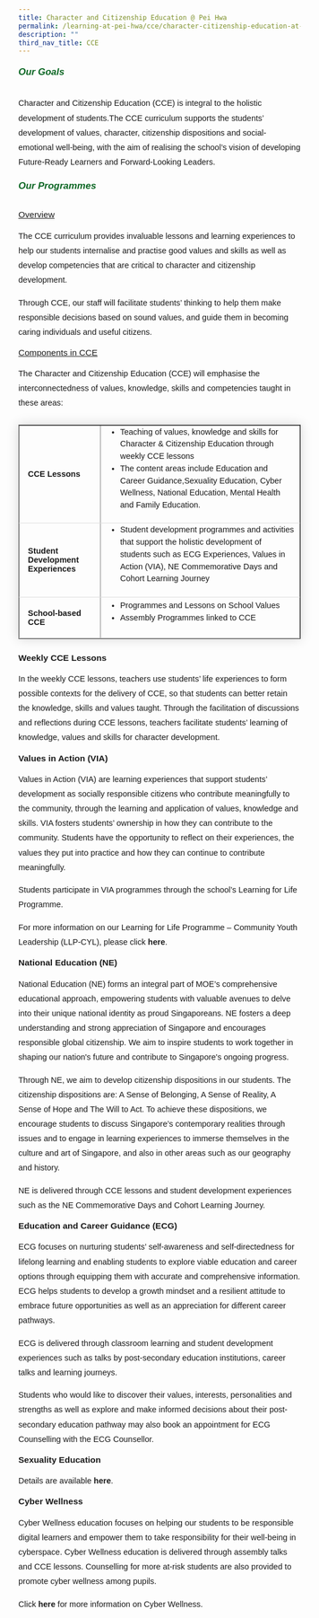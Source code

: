 ```yaml
---
title: Character and Citizenship Education @ Pei Hwa
permalink: /learning-at-pei-hwa/cce/character-citizenship-education-at-pei-hwa/
description: ""
third_nav_title: CCE
---
```

<h6 style="color:#0B6623;;font-family:sans-serif;font-weight:bold;"><strong style="font-family:sans-serif;font-size:17px;color:#0B6623;">Our Goals</strong></h6>

<p style="font-size:14.5px; line-height:1.8;font-family:sans-serif;margin-top:5px;">Character and Citizenship Education (CCE) is integral to the holistic development of students.The CCE curriculum supports the students’ development of values, character, citizenship dispositions and social-emotional well-being, with the aim of realising the school’s vision of developing Future-Ready Learners and Forward-Looking Leaders.</p>

<h6 style="color:#0B6623;;font-family:sans-serif;font-weight:bold;"><strong style="font-family:sans-serif;font-size:17px;color:#0B6623;">Our Programmes</strong></h6>

<p style="margin-top:15px;font-size:15.5px;"><u style="font-family:sans-serif;">Overview</u></p>

<p style="font-size:14.5px; line-height:1.8;font-family:sans-serif;margin-top:5px;">The CCE curriculum provides invaluable lessons and learning experiences to help our students internalise and practise good values and skills as well as develop competencies that are critical to character and citizenship development.</p>

<p style="font-size:14.5px; line-height:1.8;font-family:sans-serif;margin-top:5px;">Through CCE, our staff will facilitate students’ thinking to help them make responsible decisions based on sound values, and guide them in becoming caring individuals and useful citizens.
</p>

<p style="margin-top:15px;font-size:15.5px;"><u style="font-family:sans-serif;">Components in CCE</u></p>

<p style="font-size:14.5px; line-height:1.8;font-family:sans-serif;margin-top:5px;">The Character and Citizenship Education (CCE) will emphasise the interconnectedness of values, knowledge, skills and competencies taught in these areas:</p>

<table border="1" style="border-collapse: collapse;margin: 25px 0;font-size: 0.9em;font-family: sans-serif;min-width: 400px; box-shadow: 0 0 20px rgba(0, 0, 0, 0.15);">
	
<tbody>
<tr style="border-bottom: 1px solid #dddddd;">
<td style="padding: 20px 15px; font-size:14.5px; font-family:sans-serif;"><strong style="font-family:sans-serif;">CCE Lessons</strong></td>
<td style="padding: 6px 10px;font-size:14.5px;font-family:sans-serif;"><ul style="margin-top:-5px;">
	<li style="font-size:14.5px; line-height:1.5;font-family:sans-serif;"> Teaching of values, knowledge and skills for Character &amp; Citizenship Education through weekly CCE lessons</li>
					<li style="font-size:14.5px; line-height:1.5;font-family:sans-serif;"> The content areas include Education and Career Guidance,Sexuality Education, Cyber Wellness, National Education, Mental Health and Family Education.</li>
</ul></td>
</tr>
	
<tr style="border-bottom: 1px solid #dddddd;">
<td style="padding: 20px 15px;font-size:14.5px;font-family:sans-serif;"><strong style="font-family:sans-serif;">Student Development Experiences</strong></td>
<td style="padding: 6px 10px;font-size:14.5px;font-family:sans-serif;"><ul style="margin-top:-5px;">
	<li style="font-size:14.5px; line-height:1.5;font-family:sans-serif;"> Student development programmes and activities that support
the holistic development of students such as ECG
Experiences, Values in Action (VIA), NE Commemorative
Days and Cohort Learning Journey</li>
</ul></td>
</tr>
	
<tr style="border-bottom: 1px solid #dddddd;">
<td style="padding: 20px 15px;font-size:14.5px;font-family:sans-serif;"><strong style="font-family:sans-serif;">School-based CCE</strong></td>
<td style="padding: 6px 10px;font-size:14.5px;font-family:sans-serif;"><ul style="margin-top:-5px;">
	<li style="font-size:14.5px; line-height:1.5;font-family:sans-serif;"> Programmes and Lessons on School Values</li>
					<li style="font-size:14.5px; line-height:1.5;font-family:sans-serif;"> Assembly Programmes linked to CCE</li>
</ul></td>
</tr>

</tbody>
</table>

<p style="margin-top:15px;font-size:15.5px;"><strong style="font-family:sans-serif;">Weekly CCE Lessons</strong></p>

<p style="font-size:14.5px; line-height:1.8;font-family:sans-serif;margin-top:5px;">In the weekly CCE lessons, teachers use students’ life experiences to form possible contexts for the delivery of CCE, so that students can better retain the knowledge, skills and values taught. Through the facilitation of discussions and reflections during CCE lessons, teachers facilitate
students’ learning of knowledge, values and skills for character development.</p>

<p style="margin-top:15px;font-size:15.5px;"><strong style="font-family:sans-serif;">Values in Action (VIA)</strong></p>

<p style="font-size:14.5px; line-height:1.8;font-family:sans-serif;margin-top:5px;">Values in Action (VIA) are learning experiences that support students’ development as socially responsible citizens who contribute meaningfully to the community, through the learning and application of values, knowledge and skills. VIA fosters students’ ownership in how they can contribute to the community. Students have the opportunity to reflect on their experiences, the values they put into practice and how they can continue to contribute meaningfully.</p>

<p style="font-size:14.5px; line-height:1.8;font-family:sans-serif;margin-top:5px;">Students participate in VIA programmes through the school’s Learning for Life Programme.</p>

<p style="font-size:14.5px; line-height:1.8;font-family:sans-serif;margin-top:5px;">For more information on our Learning for Life Programme – Community Youth Leadership (LLP-CYL), please click <a href="https://www.peihwasec.moe.edu.sg/school-distinctive-programme/learning-for-life-programme-community-youth-leadership-llp-cyl/" style="font-size:14.5px; line-height:1.5;font-family:sans-serif;font-weight:bold;text-decoration: none;">here</a>.</p>

<p style="margin-top:15px;font-size:15.5px;"><strong style="font-family:sans-serif;">National Education (NE)</strong></p>

<p style="font-size:14.5px; line-height:1.8;font-family:sans-serif;margin-top:5px;">National Education (NE) forms an integral part of MOE’s comprehensive educational approach, empowering students with valuable avenues to delve into their unique national identity as proud Singaporeans. NE fosters a deep understanding and strong appreciation of Singapore and encourages responsible global citizenship. We aim to inspire students to work together in shaping our nation's future and contribute to Singapore's ongoing progress.</p>

<p style="font-size:14.5px; line-height:1.8;font-family:sans-serif;margin-top:5px;">Through NE, we aim to develop citizenship dispositions in our students. The citizenship dispositions are: A Sense of Belonging, A Sense of Reality, A Sense of Hope and The Will to Act. To achieve these dispositions, we encourage students to discuss Singapore’s contemporary realities through issues and to engage in learning experiences to immerse themselves in the culture and art of Singapore, and also in other areas such as our geography and history.</p>

<p style="font-size:14.5px; line-height:1.8;font-family:sans-serif;margin-top:5px;">NE is delivered through CCE lessons and student development experiences such as the NE Commemorative Days and Cohort Learning Journey.</p>

<p style="margin-top:15px;font-size:15.5px;"><strong style="font-family:sans-serif;">Education and Career Guidance (ECG)</strong></p>

<p style="font-size:14.5px; line-height:1.8;font-family:sans-serif;margin-top:5px;">ECG focuses on nurturing students’ self-awareness and self-directedness for lifelong learning and enabling students to explore viable education and career options through equipping them with accurate and comprehensive information. ECG helps students to develop a growth mindset and a resilient attitude to embrace future opportunities as well as an appreciation for different career pathways.</p>

<p style="font-size:14.5px; line-height:1.8;font-family:sans-serif;margin-top:5px;">ECG is delivered through classroom learning and student development experiences such as talks by post-secondary education institutions, career talks and learning journeys.</p>

<p style="font-size:14.5px; line-height:1.8;font-family:sans-serif;margin-top:5px;">Students who would like to discover their values, interests, personalities and strengths as well as explore and make informed decisions about their post-secondary education pathway may also book an appointment for ECG Counselling with the ECG Counsellor.</p>

<p style="margin-top:15px;font-size:15.5px;"><strong style="font-family:sans-serif;">Sexuality Education</strong></p>

<p style="font-size:14.5px; line-height:1.8;font-family:sans-serif;margin-top:5px;">Details are available <a href="https://www.peihwasec.moe.edu.sg/learning-at-pei-hwa/cce/sexuality-education/" style="font-size:14.5px; line-height:1.5;font-family:sans-serif;font-weight:bold;text-decoration: none;">here</a>.</p>

<p style="margin-top:15px;font-size:15.5px;"><strong style="font-family:sans-serif;">Cyber Wellness</strong></p>

<p style="font-size:14.5px; line-height:1.8;font-family:sans-serif;margin-top:5px;">Cyber Wellness education focuses on helping our students to be responsible digital learners and empower them to take responsibility for their well-being in cyberspace. Cyber Wellness education is delivered through assembly talks and CCE lessons. Counselling for more at-risk students are also provided to promote cyber wellness among pupils.</p>

<p style="font-size:14.5px; line-height:1.8;font-family:sans-serif;margin-top:5px;">Click <a href="https://www.peihwasec.moe.edu.sg/learning-at-pei-hwa/cce/cyberwellness-at-pei-hwa/" style="font-size:14.5px; line-height:1.5;font-family:sans-serif;font-weight:bold;text-decoration: none;">here</a> for more information on Cyber Wellness.</p>
